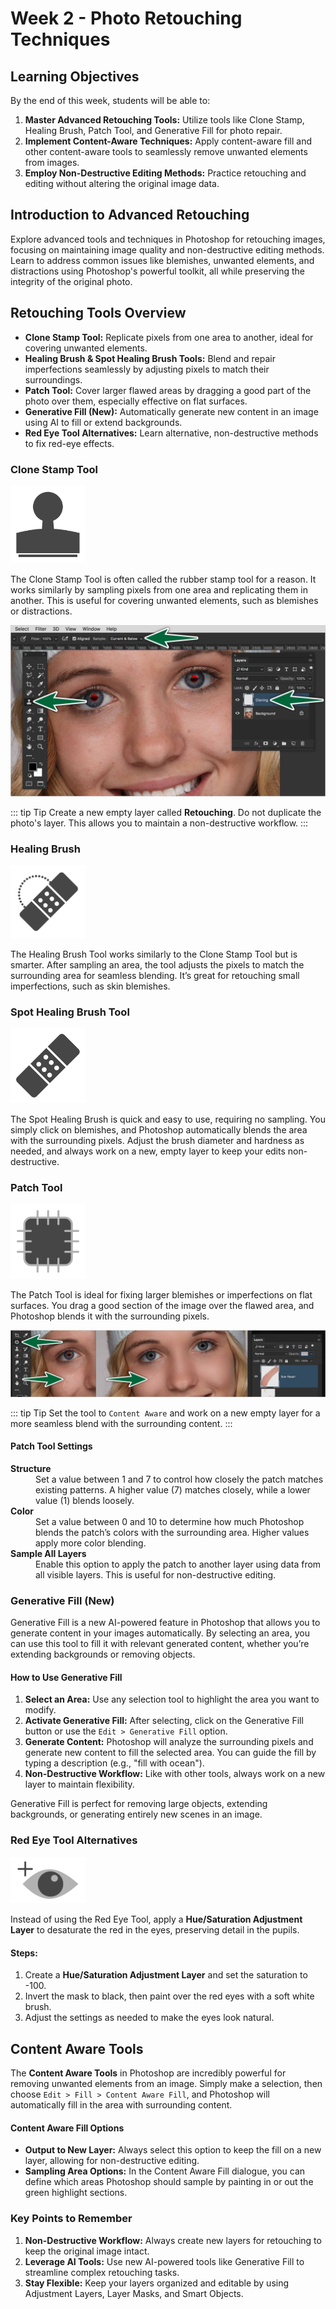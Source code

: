 # Week 2 - Photo Retouching Techniques

<Countdown date="2024-12-25" customMessage="No need to rush ahead. This content will be available before this week's theory class, so just focus on what we're learning this week.">

## Learning Objectives

By the end of this week, students will be able to:

1. **Master Advanced Retouching Tools:** Utilize tools like Clone Stamp, Healing Brush, Patch Tool, and Generative Fill for photo repair.
2. **Implement Content-Aware Techniques:** Apply content-aware fill and other content-aware tools to seamlessly remove unwanted elements from images.
3. **Employ Non-Destructive Editing Methods:** Practice retouching and editing without altering the original image data.

## Introduction to Advanced Retouching

Explore advanced tools and techniques in Photoshop for retouching images, focusing on maintaining image quality and non-destructive editing methods. Learn to address common issues like blemishes, unwanted elements, and distractions using Photoshop's powerful toolkit, all while preserving the integrity of the original photo.

## Retouching Tools Overview

- **Clone Stamp Tool:** Replicate pixels from one area to another, ideal for covering unwanted elements.
- **Healing Brush & Spot Healing Brush Tools:** Blend and repair imperfections seamlessly by adjusting pixels to match their surroundings.
- **Patch Tool:** Cover larger flawed areas by dragging a good part of the photo over them, especially effective on flat surfaces.
- **Generative Fill (New):** Automatically generate new content in an image using AI to fill or extend backgrounds.
- **Red Eye Tool Alternatives:** Learn alternative, non-destructive methods to fix red-eye effects.

### Clone Stamp Tool

<img src="./tool-icon-clone-stamp.svg" style="max-width: 7.5rem;" alt="Clone Stamp tool icon">

The Clone Stamp Tool is often called the rubber stamp tool for a reason. It works similarly by sampling pixels from one area and replicating them in another. This is useful for covering unwanted elements, such as blemishes or distractions.

![Photoshop workspace set up for clone stamping](./retouching-clone-stamp-tool.jpg)

::: tip Tip
Create a new empty layer called <strong>Retouching</strong>. Do not duplicate the photo's layer. This allows you to maintain a non-destructive workflow.
:::

### Healing Brush

<img src="./tool-icon-healing-brush.svg" style="max-width: 7.5rem;" alt="Healing brush tool icon">

The Healing Brush Tool works similarly to the Clone Stamp Tool but is smarter. After sampling an area, the tool adjusts the pixels to match the surrounding area for seamless blending. It’s great for retouching small imperfections, such as skin blemishes.

### Spot Healing Brush Tool

<img src="./tool-icon-spot-healing-brush.svg" style="max-width: 7.5rem;" alt="Spot healing brush tool icon">

The Spot Healing Brush is quick and easy to use, requiring no sampling. You simply click on blemishes, and Photoshop automatically blends the area with the surrounding pixels. Adjust the brush diameter and hardness as needed, and always work on a new, empty layer to keep your edits non-destructive.

### Patch Tool

<img src="./tool-icon-patch-tool.svg" style="max-width: 7.5rem;" alt="Patch tool icon">

The Patch Tool is ideal for fixing larger blemishes or imperfections on flat surfaces. You drag a good section of the image over the flawed area, and Photoshop blends it with the surrounding pixels.

![Photoshop Patch Tool Example](./retouching-scar-patch.jpg)

::: tip Tip
Set the tool to `Content Aware` and work on a new empty layer for a more seamless blend with the surrounding content.
:::

#### Patch Tool Settings

<dl>
<dt><strong>Structure</strong></dt>
<dd>Set a value between 1 and 7 to control how closely the patch matches existing patterns. A higher value (7) matches closely, while a lower value (1) blends loosely.</dd>

<dt><strong>Color</strong></dt>
<dd>Set a value between 0 and 10 to determine how much Photoshop blends the patch’s colors with the surrounding area. Higher values apply more color blending.</dd>

<dt><strong>Sample All Layers</strong></dt>
<dd>Enable this option to apply the patch to another layer using data from all visible layers. This is useful for non-destructive editing.</dd>
</dl>

### Generative Fill (New)

<!-- <img src="./tool-icon-generative-fill.svg" style="max-width: 7.5rem;" alt="Generative Fill tool icon"> -->

Generative Fill is a new AI-powered feature in Photoshop that allows you to generate content in your images automatically. By selecting an area, you can use this tool to fill it with relevant generated content, whether you’re extending backgrounds or removing objects.

<!-- ![Generative Fill Example](./generative-fill-example.jpg) -->

#### How to Use Generative Fill

1. **Select an Area:** Use any selection tool to highlight the area you want to modify.
2. **Activate Generative Fill:** After selecting, click on the Generative Fill button or use the `Edit > Generative Fill` option.
3. **Generate Content:** Photoshop will analyze the surrounding pixels and generate new content to fill the selected area. You can guide the fill by typing a description (e.g., "fill with ocean").
4. **Non-Destructive Workflow:** Like with other tools, always work on a new layer to maintain flexibility.

Generative Fill is perfect for removing large objects, extending backgrounds, or generating entirely new scenes in an image.

### Red Eye Tool Alternatives

<img src="./tool-icon-red-eye.svg" style="max-width: 7.5rem;" alt="Red eye tool icon">

Instead of using the Red Eye Tool, apply a **Hue/Saturation Adjustment Layer** to desaturate the red in the eyes, preserving detail in the pupils.

#### Steps:

1. Create a **Hue/Saturation Adjustment Layer** and set the saturation to -100.
2. Invert the mask to black, then paint over the red eyes with a soft white brush.
3. Adjust the settings as needed to make the eyes look natural.

## Content Aware Tools

The **Content Aware Tools** in Photoshop are incredibly powerful for removing unwanted elements from an image. Simply make a selection, then choose `Edit > Fill > Content Aware Fill`, and Photoshop will automatically fill in the area with surrounding content.

<!-- ![Photoshop Content Aware Fill](./content-aware-fill-2.jpg) -->

#### Content Aware Fill Options

- **Output to New Layer:** Always select this option to keep the fill on a new layer, allowing for non-destructive editing.
- **Sampling Area Options:** In the Content Aware Fill dialogue, you can define which areas Photoshop should sample by painting in or out the green highlight sections.

### Key Points to Remember

1. **Non-Destructive Workflow:** Always create new layers for retouching to keep the original image intact.
2. **Leverage AI Tools:** Use new AI-powered tools like Generative Fill to streamline complex retouching tasks.
3. **Stay Flexible:** Keep your layers organized and editable by using Adjustment Layers, Layer Masks, and Smart Objects.

</Countdown>

